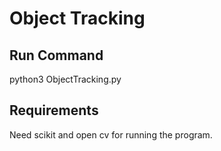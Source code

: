 # Object Tracking

## Run Command
python3 ObjectTracking.py

## Requirements
Need scikit and open cv for running the program.
